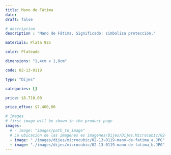 ```yaml
---
title: Mano de Fátima
date: 
draft: false

# descripcion
description : "Mano de Fátima. Significado: simboliza protección."

materials: Plata 925

color: Plateado

dimensions: "1,4cm x 1,8cm"

code: 02-13-0119

type: "Dijes"

categories: []

price: $8.710,00

price_eftvo: $7.400,00

# Images
# first image will be shown in the product page
images:
  # - image: "images/path_to_image"
  # La ubicacion de las imagenes es imagenes/Dijes/Dijes.Microcubic/02-13-0119-mano-de-fatima
  - image: "./images/dijes/microcubic/02-13-0119-mano-de-fatima_a.JPG"
  - image: "./images/dijes/microcubic/02-13-0119-mano-de-fatima_b.JPG"
---
```


